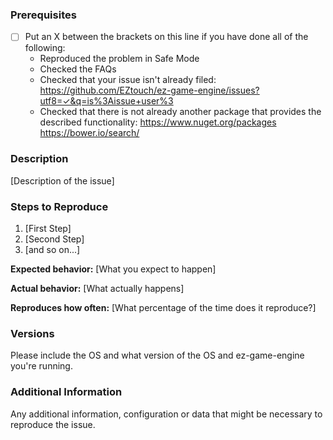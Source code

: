<!--

Have you read ez-game-engine's Code of Conduct? By filing an Issue, you are expected to comply with it, including treating everyone with respect: https://github.com/EZtouch/ez-game-engine/blob/master/CODE_OF_CONDUCT.md

Do you want to ask a question? Are you looking for support? The ez-game-engine issues section is the best place for getting support: https://github.com/EZtouch/ez-game-engine/issues

-->

### Prerequisites

* [ ] Put an X between the brackets on this line if you have done all of the following:
    * Reproduced the problem in Safe Mode
    * Checked the FAQs
    * Checked that your issue isn't already filed: https://github.com/EZtouch/ez-game-engine/issues?utf8=✓&q=is%3Aissue+user%3
    * Checked that there is not already another package that provides the described functionality: https://www.nuget.org/packages https://bower.io/search/

### Description

[Description of the issue]

### Steps to Reproduce

1. [First Step]
2. [Second Step]
3. [and so on...]

**Expected behavior:** [What you expect to happen]

**Actual behavior:** [What actually happens]

**Reproduces how often:** [What percentage of the time does it reproduce?]

### Versions

Please include the OS and what version of the OS and ez-game-engine you're running.

### Additional Information

Any additional information, configuration or data that might be necessary to reproduce the issue.
